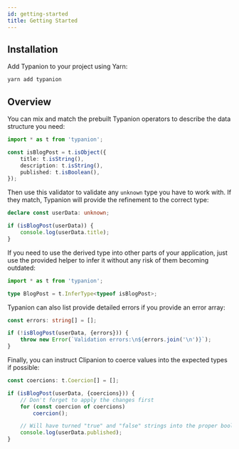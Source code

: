 ```yaml
---
id: getting-started
title: Getting Started
---
```


## Installation

Add Typanion to your project using Yarn:

```bash
yarn add typanion
```

## Overview

You can mix and match the prebuilt Typanion operators to describe the data structure you need:

```ts
import * as t from 'typanion';

const isBlogPost = t.isObject({
    title: t.isString(),
    description: t.isString(),
    published: t.isBoolean(),
});
```

Then use this validator to validate any `unknown` type you have to work with. If they match, Typanion will provide the refinement to the correct type:

```ts
declare const userData: unknown;

if (isBlogPost(userData)) {
    console.log(userData.title);
}
```

If you need to use the derived type into other parts of your application, just use the provided helper to infer it without any risk of them becoming outdated:

```ts
import * as t from 'typanion';

type BlogPost = t.InferType<typeof isBlogPost>;
```

Typanion can also list provide detailed errors if you provide an error array:

```ts
const errors: string[] = [];

if (!isBlogPost(userData, {errors})) {
    throw new Error(`Validation errors:\n${errors.join('\n')}`);
}
```

Finally, you can instruct Clipanion to coerce values into the expected types if possible:

```ts
const coercions: t.Coercion[] = [];

if (isBlogPost(userData, {coercions})) {
    // Don't forget to apply the changes first
    for (const coercion of coercions)
        coercion();

    // Will have turned "true" and "false" strings into the proper boolean values
    console.log(userData.published);
}
```
